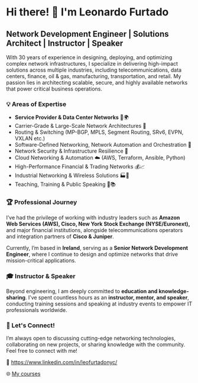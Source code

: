 # Hi there! 👋 I'm Leonardo Furtado

## Network Development Engineer | Solutions Architect | Instructor | Speaker

With 30 years of experience in designing, deploying, and optimizing complex network infrastructures, I specialize in delivering high-impact solutions across multiple industries, including telecommunications, data centers, finance, oil & gas, manufacturing, transportation, and retail. My passion lies in architecting scalable, secure, and highly available networks that power critical business operations.

### 💡 Areas of Expertise

- **Service Provider & Data Center Networks** 🏢🌍
- Carrier-Grade & Large-Scale Network Architectures 📡
- Routing & Switching (MP-BGP, MPLS, Segment Routing, SRv6, EVPN, VXLAN etc.)
- Software-Defined Networking, Network Automation and Orchestration 🤖
- Network Security & Infrastructure Resilience 🔐
- Cloud Networking & Automation ☁️ (AWS, Terraform, Ansible, Python)
- High-Performance Financial & Trading Networks 💰📈
- Industrial Networking & Wireless Solutions 🏭📡
- Teaching, Training & Public Speaking 🎤📚

### 🏆 Professional Journey

I’ve had the privilege of working with industry leaders such as **Amazon Web Services (AWS), Cisco, New York Stock Exchange (NYSE/Euronext),** and major financial institutions, alongside telecommunications operators and integration partners of **Cisco & Juniper**.

Currently, I’m based in **Ireland**, serving as a **Senior Network Development Engineer**, where I continue to design and optimize networks that drive mission-critical applications.

### 🎓 Instructor & Speaker

Beyond engineering, I am deeply committed to **education and knowledge-sharing**. I’ve spent countless hours as an **instructor, mentor, and speaker**, conducting training sessions and speaking at industry events to empower IT professionals worldwide.

### 🚀 Let's Connect!

I’m always open to discussing cutting-edge networking technologies, collaborating on new projects, or sharing knowledge with the community. Feel free to connect with me!

💼 https://www.linkedin.com/in/leofurtadonyc/

🌐 [My courses](https://ead.leonardofurtado.academy/)

<!---
leofurtadonyc/leofurtadonyc is a ✨ special ✨ repository because its `README.md` (this file) appears on your GitHub profile.
You can click the Preview link to take a look at your changes.
--->
